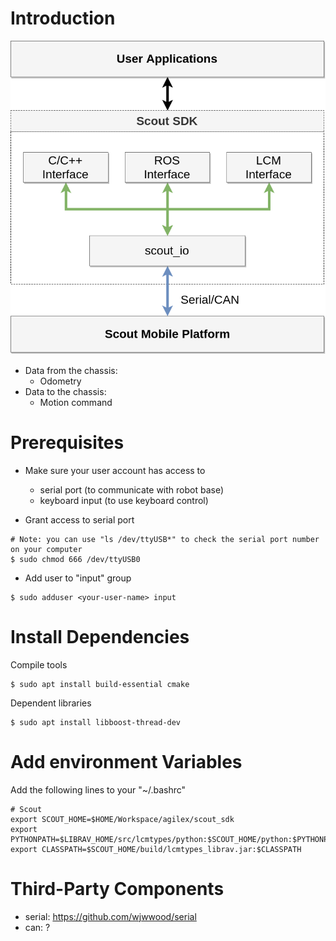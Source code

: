 # Introduction

![Structure](./docs/scout_interface.png)

* Data from the chassis:
  * Odometry
* Data to the chassis:
  * Motion command

# Prerequisites

* Make sure your user account has access to
  * serial port (to communicate with robot base)
  * keyboard input (to use keyboard control)

* Grant access to serial port
```
# Note: you can use "ls /dev/ttyUSB*" to check the serial port number on your computer
$ sudo chmod 666 /dev/ttyUSB0
```

* Add user to "input" group
```
$ sudo adduser <your-user-name> input
```

# Install Dependencies

Compile tools
```
$ sudo apt install build-essential cmake
```

Dependent libraries
```
$ sudo apt install libboost-thread-dev
```

# Add environment Variables

Add the following lines to your "~/.bashrc"
```
# Scout
export SCOUT_HOME=$HOME/Workspace/agilex/scout_sdk
export PYTHONPATH=$LIBRAV_HOME/src/lcmtypes/python:$SCOUT_HOME/python:$PYTHONPATH
export CLASSPATH=$SCOUT_HOME/build/lcmtypes_librav.jar:$CLASSPATH
```

# Third-Party Components

* serial: https://github.com/wjwwood/serial
* can: ?